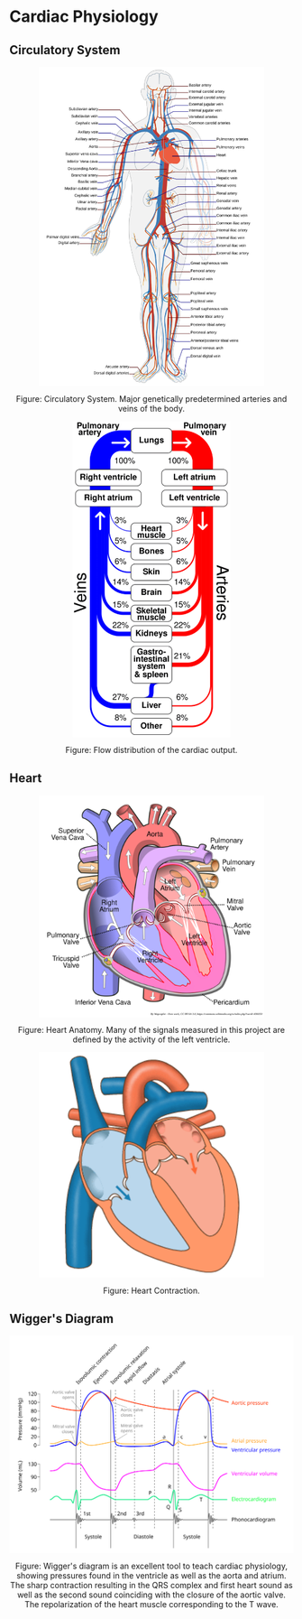 # Cardiac Physiology

## Circulatory System

<!-- Circulatory System Figure -->
<img src="assets/Circulatory_System.svg" width="400" style="display: block; margin: auto;" />

<p style="text-align: center;">Figure: Circulatory System. Major genetically predetermined arteries and veins of the body.</p>

<!-- Flow Distribution Figure -->
<img src="assets/Circulatory_System_Distribution.svg" width="280" style="display: block; margin: auto;" />

<p style="text-align: center;">Figure: Flow distribution of the cardiac output.</p>

## Heart

<!-- Heart Anatomy Figure -->
<img src="assets/Anatomy_Heart.svg" width="400" style="display: block; margin: auto;" />

<p style="text-align: center;">Figure: Heart Anatomy. Many of the signals measured in this project are defined by the activity of the left ventricle.</p>

<!-- Heart Contraction GIF -->
<img src="assets/Latidos.gif" height="400" style="display: block; margin: auto;" />

<p style="text-align: center;">Figure: Heart Contraction.</p>

## Wigger's Diagram

<!-- Wigger's Diagram Figure -->
<img src="assets/Wiggers_Diagram_2.svg" width="800" style="display: block; margin: auto;" />

<p style="text-align: center;">Figure: Wigger's diagram is an excellent tool to teach cardiac physiology, showing pressures found in the ventricle as well as the aorta and atrium. The sharp contraction resulting in the QRS complex and first heart sound as well as the second sound coinciding with the closure of the aortic valve. The repolarization of the heart muscle corresponding to the T wave.</p>
